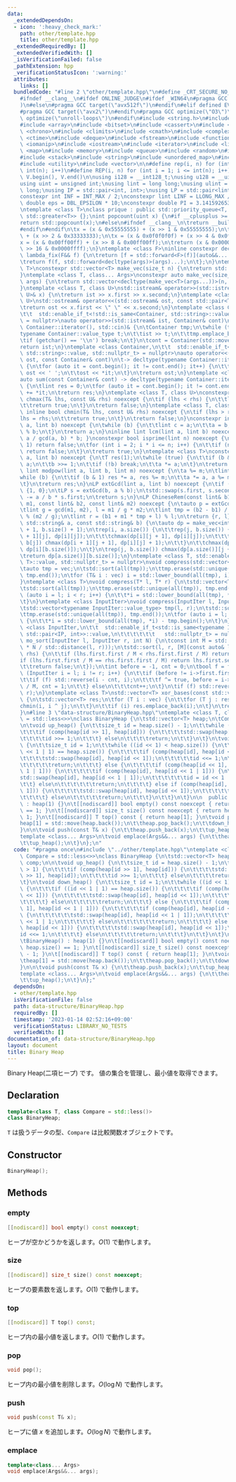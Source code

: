 ```yaml
---
data:
  _extendedDependsOn:
  - icon: ':heavy_check_mark:'
    path: other/template.hpp
    title: other/template.hpp
  _extendedRequiredBy: []
  _extendedVerifiedWith: []
  _isVerificationFailed: false
  _pathExtension: hpp
  _verificationStatusIcon: ':warning:'
  attributes:
    links: []
  bundledCode: "#line 2 \"other/template.hpp\"\n#define _CRT_SECURE_NO_WARNINGS\n\
    #ifndef __clang__\n#ifdef ONLINE_JUDGE\n#ifdef _WIN64\n#pragma GCC target(\"avx2\"\
    )\n#else\n#pragma GCC target(\"avx512f\")\n#endif\n#elif defined EVAL\n#else\n\
    #pragma GCC target(\"avx2\")\n#endif\n#pragma GCC optimize(\"O3\")\n#pragma GCC\
    \ optimize(\"unroll-loops\")\n#endif\n#include <string.h>\n#include <algorithm>\n\
    #include <array>\n#include <bitset>\n#include <cassert>\n#include <cfloat>\n#include\
    \ <chrono>\n#include <climits>\n#include <cmath>\n#include <complex>\n#include\
    \ <ctime>\n#include <deque>\n#include <fstream>\n#include <functional>\n#include\
    \ <iomanip>\n#include <iostream>\n#include <iterator>\n#include <list>\n#include\
    \ <map>\n#include <memory>\n#include <queue>\n#include <random>\n#include <set>\n\
    #include <stack>\n#include <string>\n#include <unordered_map>\n#include <unordered_set>\n\
    #include <utility>\n#include <vector>\n\n#define rep(i, n) for (int i = 0; i <\
    \ int(n); i++)\n#define REP(i, n) for (int i = 1; i <= int(n); i++)\n#define all(V)\
    \ V.begin(), V.end()\n\nusing i128 = __int128_t;\nusing u128 = __uint128_t;\n\
    using uint = unsigned int;\nusing lint = long long;\nusing ulint = unsigned long\
    \ long;\nusing IP = std::pair<int, int>;\nusing LP = std::pair<lint, lint>;\n\n\
    constexpr int INF = INT_MAX / 2;\nconstexpr lint LINF = LLONG_MAX / 2;\nconstexpr\
    \ double eps = DBL_EPSILON * 10;\nconstexpr double PI = 3.141592653589793238462643383279;\n\
    \ntemplate <class T>\nclass prique : public std::priority_queue<T, std::vector<T>,\
    \ std::greater<T>> {};\nint popcount(uint x) {\n#if __cplusplus >= 202002L\n\t\
    return std::popcount(x);\n#else\n#ifndef __clang__\n\treturn __builtin_popcount(x);\n\
    #endif\n#endif\n\tx = (x & 0x55555555) + (x >> 1 & 0x55555555);\n\tx = (x & 0x33333333)\
    \ + (x >> 2 & 0x33333333);\n\tx = (x & 0x0f0f0f0f) + (x >> 4 & 0x0f0f0f0f);\n\t\
    x = (x & 0x00ff00ff) + (x >> 8 & 0x00ff00ff);\n\treturn (x & 0x0000ffff) + (x\
    \ >> 16 & 0x0000ffff);\n}\ntemplate <class F>\ninline constexpr decltype(auto)\
    \ lambda_fix(F&& f) {\n\treturn [f = std::forward<F>(f)](auto&&... args) {\n\t\
    \treturn f(f, std::forward<decltype(args)>(args)...);\n\t};\n}\ntemplate <class\
    \ T>\nconstexpr std::vector<T> make_vec(size_t n) {\n\treturn std::vector<T>(n);\n\
    }\ntemplate <class T, class... Args>\nconstexpr auto make_vec(size_t n, Args&&...\
    \ args) {\n\treturn std::vector<decltype(make_vec<T>(args...))>(n, make_vec<T>(std::forward<Args>(args)...));\n\
    }\ntemplate <class T, class U>\nstd::istream& operator>>(std::istream& ist, std::pair<T,\
    \ U>& x) {\n\treturn ist >> x.first >> x.second;\n}\ntemplate <class T, class\
    \ U>\nstd::ostream& operator<<(std::ostream& ost, const std::pair<T, U>& x) {\n\
    \treturn ost << x.first << \" \" << x.second;\n}\ntemplate <class Container,\n\
    \t\t  std::enable_if_t<!std::is_same<Container, std::string>::value, std::nullptr_t>\
    \ = nullptr>\nauto operator>>(std::istream& ist, Container& cont)\n\t-> decltype(typename\
    \ Container::iterator(), std::cin)& {\n\tContainer tmp;\n\twhile (true) {\n\t\t\
    typename Container::value_type t;\n\t\tist >> t;\n\t\ttmp.emplace_back(t);\n\t\
    \tif (getchar() == '\\n') break;\n\t}\n\tcont = Container(std::move(tmp));\n\t\
    return ist;\n}\ntemplate <class Container,\n\t\t  std::enable_if_t<!std::is_same<Container,\
    \ std::string>::value, std::nullptr_t> = nullptr>\nauto operator<<(std::ostream&\
    \ ost, const Container& cont)\n\t-> decltype(typename Container::iterator(), std::cout)&\
    \ {\n\tfor (auto it = cont.begin(); it != cont.end(); it++) {\n\t\tif (it != cont.begin())\
    \ ost << ' ';\n\t\tost << *it;\n\t}\n\treturn ost;\n}\ntemplate <class Container>\n\
    auto sum(const Container& cont) -> decltype(typename Container::iterator(), 0LL)\
    \ {\n\tlint res = 0;\n\tfor (auto it = cont.begin(); it != cont.end(); it++) res\
    \ += *it;\n\treturn res;\n}\ntemplate <class T, class U>\nconstexpr inline bool\
    \ chmax(T& lhs, const U& rhs) noexcept {\n\tif (lhs < rhs) {\n\t\tlhs = rhs;\n\
    \t\treturn true;\n\t}\n\treturn false;\n}\ntemplate <class T, class U>\nconstexpr\
    \ inline bool chmin(T& lhs, const U& rhs) noexcept {\n\tif (lhs > rhs) {\n\t\t\
    lhs = rhs;\n\t\treturn true;\n\t}\n\treturn false;\n}\nconstexpr inline lint gcd(lint\
    \ a, lint b) noexcept {\n\twhile (b) {\n\t\tlint c = a;\n\t\ta = b;\n\t\tb = c\
    \ % b;\n\t}\n\treturn a;\n}\ninline lint lcm(lint a, lint b) noexcept { return\
    \ a / gcd(a, b) * b; }\nconstexpr bool isprime(lint n) noexcept {\n\tif (n ==\
    \ 1) return false;\n\tfor (int i = 2; i * i <= n; i++) {\n\t\tif (n % i == 0)\
    \ return false;\n\t}\n\treturn true;\n}\ntemplate <class T>\nconstexpr T mypow(T\
    \ a, lint b) noexcept {\n\tT res(1);\n\twhile (true) {\n\t\tif (b & 1) res *=\
    \ a;\n\t\tb >>= 1;\n\t\tif (!b) break;\n\t\ta *= a;\n\t}\n\treturn res;\n}\nconstexpr\
    \ lint modpow(lint a, lint b, lint m) noexcept {\n\ta %= m;\n\tlint res(1);\n\t\
    while (b) {\n\t\tif (b & 1) res *= a, res %= m;\n\t\ta *= a, a %= m, b >>= 1;\n\
    \t}\n\treturn res;\n}\nLP extGcd(lint a, lint b) noexcept {\n\tif (b == 0) return\
    \ {1, 0};\n\tLP s = extGcd(b, a % b);\n\tstd::swap(s.first, s.second);\n\ts.second\
    \ -= a / b * s.first;\n\treturn s;\n}\nLP ChineseRem(const lint& b1, const lint&\
    \ m1, const lint& b2, const lint& m2) noexcept {\n\tauto p = extGcd(m1, m2);\n\
    \tlint g = gcd(m1, m2), l = m1 / g * m2;\n\tlint tmp = (b2 - b1) / g * p.first\
    \ % (m2 / g);\n\tlint r = (b1 + m1 * tmp + l) % l;\n\treturn {r, l};\n}\nint LCS(const\
    \ std::string& a, const std::string& b) {\n\tauto dp = make_vec<int>(a.size()\
    \ + 1, b.size() + 1);\n\trep(i, a.size()) {\n\t\trep(j, b.size()) {\n\t\t\tchmax(dp[i\
    \ + 1][j], dp[i][j]);\n\t\t\tchmax(dp[i][j + 1], dp[i][j]);\n\t\t\tif (a[i] ==\
    \ b[j]) chmax(dp[i + 1][j + 1], dp[i][j] + 1);\n\t\t}\n\t\tchmax(dp[i + 1][b.size()],\
    \ dp[i][b.size()]);\n\t}\n\trep(j, b.size()) chmax(dp[a.size()][j + 1], dp[a.size()][j]);\n\
    \treturn dp[a.size()][b.size()];\n}\ntemplate <class T, std::enable_if_t<std::is_convertible<int,\
    \ T>::value, std::nullptr_t> = nullptr>\nvoid compress(std::vector<T>& vec) {\n\
    \tauto tmp = vec;\n\tstd::sort(all(tmp));\n\ttmp.erase(std::unique(all(tmp)),\
    \ tmp.end());\n\tfor (T& i : vec) i = std::lower_bound(all(tmp), i) - tmp.begin();\n\
    }\ntemplate <class T>\nvoid compress(T* l, T* r) {\n\tstd::vector<T> tmp(l, r);\n\
    \tstd::sort(all(tmp));\n\ttmp.erase(std::unique(all(tmp)), tmp.end());\n\tfor\
    \ (auto i = l; i < r; i++) {\n\t\t*i = std::lower_bound(all(tmp), *i) - tmp.begin();\n\
    \t}\n}\ntemplate <class InputIter>\nvoid compress(InputIter l, InputIter r) {\n\
    \tstd::vector<typename InputIter::value_type> tmp(l, r);\n\tstd::sort(all(tmp));\n\
    \ttmp.erase(std::unique(all(tmp)), tmp.end());\n\tfor (auto i = l; i < r; i++)\
    \ {\n\t\t*i = std::lower_bound(all(tmp), *i) - tmp.begin();\n\t}\n}\ntemplate\
    \ <class InputIter,\n\t\t  std::enable_if_t<std::is_same<typename InputIter::value_type,\
    \ std::pair<IP, int>>::value,\n\t\t\t\t\t\t   std::nullptr_t> = nullptr>\nvoid\
    \ mo_sort(InputIter l, InputIter r, int N) {\n\tconst int M = std::max(1.0, std::sqrt(lint(N)\
    \ * N / std::distance(l, r)));\n\tstd::sort(l, r, [M](const auto& lhs, const auto&\
    \ rhs) {\n\t\tif (lhs.first.first / M < rhs.first.first / M) return true;\n\t\t\
    if (lhs.first.first / M == rhs.first.first / M) return lhs.first.second < rhs.first.second;\n\
    \t\treturn false;\n\t});\n\tint before = -1, cnt = 0;\n\tbool f = false;\n\tfor\
    \ (InputIter i = l; i != r; i++) {\n\t\tif (before != i->first.first / M) {\n\t\
    \t\tif (f) std::reverse(i - cnt, i);\n\t\t\tf ^= true, before = i->first.first\
    \ / M, cnt = 1;\n\t\t} else\n\t\t\tcnt++;\n\t}\n\tif (f) std::reverse(r - cnt,\
    \ r);\n}\ntemplate <class T>\nstd::vector<T> xor_bases(const std::vector<T>& vec)\
    \ {\n\tstd::vector<T> res;\n\tfor (T i : vec) {\n\t\tfor (T j : res) {\n\t\t\t\
    chmin(i, i ^ j);\n\t\t}\n\t\tif (i) res.emplace_back(i);\n\t}\n\treturn res;\n\
    }\n#line 3 \"data-structure/BinaryHeap.hpp\"\ntemplate <class T, class Compare\
    \ = std::less<>>\nclass BinaryHeap {\n\tstd::vector<T> heap;\n\tCompare comp;\n\
    \n\tvoid up_heap() {\n\t\tsize_t id = heap.size() - 1;\n\t\twhile (id > 1) {\n\
    \t\t\tif (comp(heap[id >> 1], heap[id])) {\n\t\t\t\tstd::swap(heap[id >> 1], heap[id]);\n\
    \t\t\t\tid >>= 1;\n\t\t\t} else\n\t\t\t\treturn;\n\t\t}\n\t}\n\tvoid down_heap()\
    \ {\n\t\tsize_t id = 1;\n\t\twhile ((id << 1) < heap.size()) {\n\t\t\tif ((id\
    \ << 1 | 1) == heap.size()) {\n\t\t\t\tif (comp(heap[id], heap[id << 1])) {\n\t\
    \t\t\t\tstd::swap(heap[id], heap[id << 1]);\n\t\t\t\t\tid <<= 1;\n\t\t\t\t} else\n\
    \t\t\t\t\treturn;\n\t\t\t} else {\n\t\t\t\tif (comp(heap[id << 1], heap[id <<\
    \ 1 | 1])) {\n\t\t\t\t\tif (comp(heap[id], heap[id << 1 | 1])) {\n\t\t\t\t\t\t\
    std::swap(heap[id], heap[id << 1 | 1]);\n\t\t\t\t\t\tid = id << 1 | 1;\n\t\t\t\
    \t\t} else\n\t\t\t\t\t\treturn;\n\t\t\t\t} else if (comp(heap[id], heap[id <<\
    \ 1])) {\n\t\t\t\t\tstd::swap(heap[id], heap[id << 1]);\n\t\t\t\t\tid <<= 1;\n\
    \t\t\t\t} else\n\t\t\t\t\treturn;\n\t\t\t}\n\t\t}\n\t}\n\n  public:\n\tBinaryHeap()\
    \ : heap(1) {}\n\t[[nodiscard]] bool empty() const noexcept { return heap.size()\
    \ == 1; }\n\t[[nodiscard]] size_t size() const noexcept { return heap.size() -\
    \ 1; }\n\t[[nodiscard]] T top() const { return heap[1]; }\n\tvoid pop() {\n\t\t\
    heap[1] = std::move(heap.back());\n\t\theap.pop_back();\n\t\tdown_heap();\n\t\
    }\n\n\tvoid push(const T& x) {\n\t\theap.push_back(x);\n\t\tup_heap();\n\t}\n\t\
    template <class... Args>\n\tvoid emplace(Args&&... args) {\n\t\theap.emplace_back(std::forward<Args...>(args...));\n\
    \t\tup_heap();\n\t}\n};\n"
  code: "#pragma once\n#include \"../other/template.hpp\"\ntemplate <class T, class\
    \ Compare = std::less<>>\nclass BinaryHeap {\n\tstd::vector<T> heap;\n\tCompare\
    \ comp;\n\n\tvoid up_heap() {\n\t\tsize_t id = heap.size() - 1;\n\t\twhile (id\
    \ > 1) {\n\t\t\tif (comp(heap[id >> 1], heap[id])) {\n\t\t\t\tstd::swap(heap[id\
    \ >> 1], heap[id]);\n\t\t\t\tid >>= 1;\n\t\t\t} else\n\t\t\t\treturn;\n\t\t}\n\
    \t}\n\tvoid down_heap() {\n\t\tsize_t id = 1;\n\t\twhile ((id << 1) < heap.size())\
    \ {\n\t\t\tif ((id << 1 | 1) == heap.size()) {\n\t\t\t\tif (comp(heap[id], heap[id\
    \ << 1])) {\n\t\t\t\t\tstd::swap(heap[id], heap[id << 1]);\n\t\t\t\t\tid <<= 1;\n\
    \t\t\t\t} else\n\t\t\t\t\treturn;\n\t\t\t} else {\n\t\t\t\tif (comp(heap[id <<\
    \ 1], heap[id << 1 | 1])) {\n\t\t\t\t\tif (comp(heap[id], heap[id << 1 | 1]))\
    \ {\n\t\t\t\t\t\tstd::swap(heap[id], heap[id << 1 | 1]);\n\t\t\t\t\t\tid = id\
    \ << 1 | 1;\n\t\t\t\t\t} else\n\t\t\t\t\t\treturn;\n\t\t\t\t} else if (comp(heap[id],\
    \ heap[id << 1])) {\n\t\t\t\t\tstd::swap(heap[id], heap[id << 1]);\n\t\t\t\t\t\
    id <<= 1;\n\t\t\t\t} else\n\t\t\t\t\treturn;\n\t\t\t}\n\t\t}\n\t}\n\n  public:\n\
    \tBinaryHeap() : heap(1) {}\n\t[[nodiscard]] bool empty() const noexcept { return\
    \ heap.size() == 1; }\n\t[[nodiscard]] size_t size() const noexcept { return heap.size()\
    \ - 1; }\n\t[[nodiscard]] T top() const { return heap[1]; }\n\tvoid pop() {\n\t\
    \theap[1] = std::move(heap.back());\n\t\theap.pop_back();\n\t\tdown_heap();\n\t\
    }\n\n\tvoid push(const T& x) {\n\t\theap.push_back(x);\n\t\tup_heap();\n\t}\n\t\
    template <class... Args>\n\tvoid emplace(Args&&... args) {\n\t\theap.emplace_back(std::forward<Args...>(args...));\n\
    \t\tup_heap();\n\t}\n};"
  dependsOn:
  - other/template.hpp
  isVerificationFile: false
  path: data-structure/BinaryHeap.hpp
  requiredBy: []
  timestamp: '2023-01-14 02:52:16+09:00'
  verificationStatus: LIBRARY_NO_TESTS
  verifiedWith: []
documentation_of: data-structure/BinaryHeap.hpp
layout: document
title: Binary Heap
---
```


Binary Heap(二項ヒープ) です。
値の集合を管理し、最小値を取得できます。

## Declaration
```cpp
template<class T, class Compare = std::less()>
class BinaryHeap;
```

`T` は扱うデータの型、`Compare` は比較関数オブジェクトです。

## Constructor
```cpp
BinaryHeap();
```

## Methods

### empty
```cpp
[[nodiscard]] bool empty() const noexcept;
```

ヒープが空かどうかを返します。$O(1)$ で動作します。

### size
```cpp
[[nodiscard]] size_t size() const noexcept;
```

ヒープの要素数を返します。$O(1)$ で動作します。

### top
```cpp
[[nodiscard]] T top() const;
```

ヒープ内の最小値を返します。$O(1)$ で動作します。

### pop
```cpp
void pop();
```

ヒープ内の最小値を削除します。$O(\log N)$ で動作します。

### push
```cpp
void push(const T& x);
```

ヒープに値 $x$ を追加します。$O(\log N)$ で動作します。

### emplace
```cpp
template<class... Args>
void emplace(Args&&... args);
```